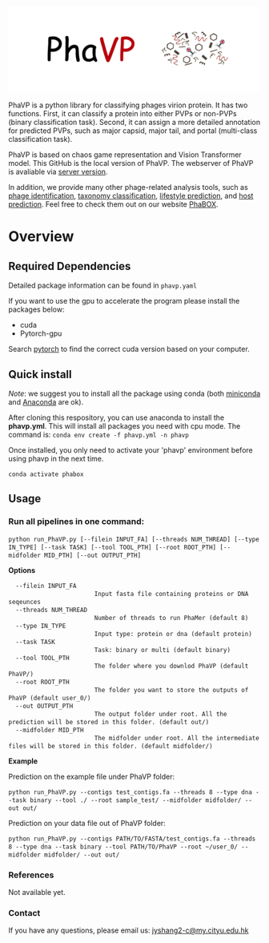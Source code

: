 <img src='logo.png'>

PhaVP is a python library for classifying phages virion protein. It has two functions. First, it can classify a protein into either PVPs or non-PVPs (binary classification task). Second, it can assign a more detailed annotation for predicted PVPs, such as major capsid, major tail, and portal (multi-class classification task).


PhaVP is based on chaos game representation and Vision Transformer model. This GitHub is the local version of PhaVP. The webserver of PhaVP is avaliable via [server version](https://phage.ee.cityu.edu.hk/phavp). 

In addition, we provide many other phage-related analysis tools, such as [phage identification](https://github.com/KennthShang/PhaMer), [taxonomy classification](https://github.com/KennthShang/PhaGCN), [lifestyle prediction](https://github.com/KennthShang/PhaTYP), and [host prediction](https://github.com/KennthShang/CHERRY). Feel free to check them out on our website [PhaBOX](https://phage.ee.cityu.edu.hk/). 

# Overview


## Required Dependencies
Detailed package information can be found in `phavp.yaml`

If you want to use the gpu to accelerate the program please install the packages below:
* cuda
* Pytorch-gpu

Search [pytorch](https://pytorch.org/) to find the correct cuda version based on your computer.


## Quick install
*Note*: we suggest you to install all the package using conda (both [miniconda](https://docs.conda.io/en/latest/miniconda.html) and [Anaconda](https://anaconda.org/) are ok).

After cloning this respository, you can use anaconda to install the **phavp.yml**. This will install all packages you need with cpu mode. The command is: `conda env create -f phavp.yml -n phavp`

Once installed, you only need to activate your 'phavp' environment before using phavp in the next time.
```
conda activate phabox
```

## Usage 

### Run all pipelines in one command:

```
python run_PhaVP.py [--filein INPUT_FA] [--threads NUM_THREAD] [--type IN_TYPE] [--task TASK] [--tool TOOL_PTH] [--root ROOT_PTH] [--midfolder MID_PTH] [--out OUTPUT_PTH] 
```


**Options**


      --filein INPUT_FA
                            Input fasta file containing proteins or DNA seqeunces
      --threads NUM_THREAD
                            Number of threads to run PhaMer (default 8)
      --type IN_TYPE
                            Input type: protein or dna (default protein)  
      --task TASK
                            Task: binary or multi (default binary)  
      --tool TOOL_PTH
                            The folder where you downlod PhaVP (default PhaVP/)
      --root ROOT_PTH
                            The folder you want to store the outputs of PhaVP (default user_0/)
      --out OUTPUT_PTH
                            The output folder under root. All the prediction will be stored in this folder. (default out/)
      --midfolder MID_PTH
                            The midfolder under root. All the intermediate files will be stored in this folder. (default midfolder/)


**Example**


Prediction on the example file under PhaVP folder:

    python run_PhaVP.py --contigs test_contigs.fa --threads 8 --type dna --task binary --tool ./ --root sample_test/ --midfolder midfolder/ --out out/
    
    
Prediction on your data file out of PhaVP folder:

    python run_PhaVP.py --contigs PATH/TO/FASTA/test_contigs.fa --threads 8 --type dna --task binary --tool PATH/TO/PhaVP --root ~/user_0/ --midfolder midfolder/ --out out/
    
### References
Not available yet.

### Contact
If you have any questions, please email us: jyshang2-c@my.cityu.edu.hk



